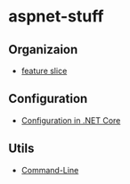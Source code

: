 # aspnet-stuff


## Organizaion

- [feature slice](https://msdn.microsoft.com/en-us/magazine/mt763233?f=255&MSPPError=-2147217396)


## Configuration
- [Configuration in .NET Core](https://msdn.microsoft.com/en-us/magazine/mt632279.aspx?f=255&MSPPError=-2147217396)



## Utils 

- [Command-Line](https://msdn.microsoft.com/en-us/magazine/mt763239?f=255&MSPPError=-2147217396)
